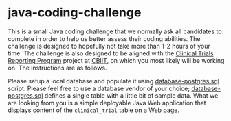 # java-coding-challenge

This is a small Java coding challenge that we normally ask all candidates to complete in order to help us better assess their coding abilities. The challenge is designed to hopefully not take more than 1-2 hours of your time. The challenge is also designed to be aligned with the [Clinical Trials Reporting Program](https://www.cancer.gov/about-nci/organization/ccct/ctrp) project at [CBIIT](https://github.com/CBIIT), on which you most likely will be working on. The instructions are as follows.

Please setup a local database and populate it using [database-postgres.sql](database-postgres.sql) script. Please feel free to use a database vendor of your choice; [database-postgres.sql](database-postgres.sql) defines a single table with a little bit of sample data. What we are looking from you is a simple deployable Java Web application that displays content of the `clinical_trial` table on a Web page.  
